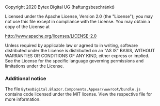 Copyright 2020 Bytex Digital UG (haftungsbeschränkt)

Licensed under the Apache License, Version 2.0 (the "License"); you may not use this file except in compliance with the License. You may obtain a copy of the License at

 http://www.apache.org/licenses/LICENSE-2.0

Unless required by applicable law or agreed to in writing, software distributed under the License is distributed on an "AS IS" BASIS, WITHOUT WARRANTIES OR CONDITIONS OF ANY KIND, either express or implied. See the License for the specific language governing permissions and limitations under the License.


### Additional notice
The file `BytexDigital.Blazor.Components.Appear/wwwroot/bundle.js` contains code licensed under the MIT license.
View the respective file for more information.
